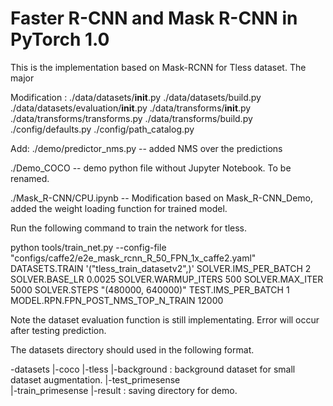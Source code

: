 # Faster R-CNN and Mask R-CNN in PyTorch 1.0

This is the implementation based on Mask-RCNN for Tless dataset. The major

Modification : 
./data/datasets/__init__.py
./data/datasets/build.py
./data/datasets/evaluation/__init__.py
./data/transforms/__init__.py
./data/transforms/transforms.py
./data/transforms/build.py
./config/defaults.py
./config/path_catalog.py

Add: 
./demo/predictor_nms.py                  -- added NMS over the predictions

./Demo_COCO                              -- demo python file without Jupyter Notebook. To be renamed.

./Mask_R-CNN/CPU.ipynb                   -- Modification based on Mask_R-CNN_Demo, added the weight loading function for trained model.

Run the following command to train the network for tless. 

python tools/train_net.py --config-file "configs/caffe2/e2e_mask_rcnn_R_50_FPN_1x_caffe2.yaml" DATASETS.TRAIN '("tless_train_datasetv2",)' SOLVER.IMS_PER_BATCH 2 SOLVER.BASE_LR 0.0025 SOLVER.WARMUP_ITERS 500 SOLVER.MAX_ITER 5000 SOLVER.STEPS "(480000, 640000)" TEST.IMS_PER_BATCH 1 MODEL.RPN.FPN_POST_NMS_TOP_N_TRAIN 12000

Note the dataset evaluation function is still implementating. Error will occur after testing prediction.


The datasets directory should used in the following format.

-datasets
|-coco
|-tless
    |-background                   : background dataset for small dataset augmentation.
    |-test_primesense               
    |-train_primesense
    |-result                       : saving directory for demo.
